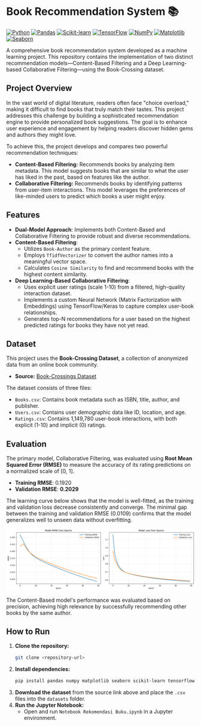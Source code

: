 # Book Recommendation System 📚

[![Python](https://img.shields.io/badge/Python-3.x-blue.svg)](https://www.python.org/)
[![Pandas](https://img.shields.io/badge/pandas-1.3.3-blue.svg)](https://pandas.pydata.org/)
[![Scikit-learn](https://img.shields.io/badge/scikit--learn-0.24.2-orange.svg)](https://scikit-learn.org/)
[![TensorFlow](https://img.shields.io/badge/TensorFlow-2.x-FF6F00.svg)](https://www.tensorflow.org/)
[![NumPy](https://img.shields.io/badge/NumPy-1.2x-blue.svg)](https://numpy.org/)
[![Matplotlib](https://img.shields.io/badge/Matplotlib-3.x-green.svg)](https://matplotlib.org/)
[![Seaborn](https://img.shields.io/badge/Seaborn-0.11.x-purple.svg)](https://seaborn.pydata.org/)

A comprehensive book recommendation system developed as a machine learning project. This repository contains the implementation of two distinct recommendation models—Content-Based Filtering and a Deep Learning-based Collaborative Filtering—using the Book-Crossing dataset.

## Project Overview

In the vast world of digital literature, readers often face "choice overload," making it difficult to find books that truly match their tastes. This project addresses this challenge by building a sophisticated recommendation engine to provide personalized book suggestions. The goal is to enhance user experience and engagement by helping readers discover hidden gems and authors they might love.

To achieve this, the project develops and compares two powerful recommendation techniques:

- **Content-Based Filtering:** Recommends books by analyzing item metadata. This model suggests books that are similar to what the user has liked in the past, based on features like the author.
- **Collaborative Filtering:** Recommends books by identifying patterns from user-item interactions. This model leverages the preferences of like-minded users to predict which books a user might enjoy.

## Features

- **Dual-Model Approach**: Implements both Content-Based and Collaborative Filtering to provide robust and diverse recommendations.
- **Content-Based Filtering**:
  - Utilizes `Book-Author` as the primary content feature.
  - Employs `TfidfVectorizer` to convert the author names into a meaningful vector space.
  - Calculates `Cosine Similarity` to find and recommend books with the highest content similarity.
- **Deep Learning-Based Collaborative Filtering**:
  - Uses explicit user ratings (scale 1-10) from a filtered, high-quality interaction dataset.
  - Implements a custom Neural Network (Matrix Factorization with Embeddings) using TensorFlow/Keras to capture complex user-book relationships.
  - Generates top-N recommendations for a user based on the highest predicted ratings for books they have not yet read.

## Dataset

This project uses the **Book-Crossing Dataset**, a collection of anonymized data from an online book community.

- **Source:** [Book-Crossings Dataset](http://www2.informatik.uni-freiburg.de/~cziegler/BX/)

The dataset consists of three files:

- `Books.csv`: Contains book metadata such as ISBN, title, author, and publisher.
- `Users.csv`: Contains user demographic data like ID, location, and age.
- `Ratings.csv`: Contains 1,149,780 user-book interactions, with both explicit (1-10) and implicit (0) ratings.

## Evaluation

The primary model, Collaborative Filtering, was evaluated using **Root Mean Squared Error (RMSE)** to measure the accuracy of its rating predictions on a normalized scale of [0, 1].

- **Training RMSE**: 0.1920
- **Validation RMSE**: **0.2029**

The learning curve below shows that the model is well-fitted, as the training and validation loss decrease consistently and converge. The minimal gap between the training and validation RMSE (0.0109) confirms that the model generalizes well to unseen data without overfitting.

![Model Learning Curve](./assets/output4.png)

The Content-Based model's performance was evaluated based on precision, achieving high relevance by successfully recommending other books by the same author.

## How to Run

1.  **Clone the repository:**
    ```bash
    git clone <repository-url>
    ```
2.  **Install dependencies:**
    ```bash
    pip install pandas numpy matplotlib seaborn scikit-learn tensorflow
    ```
3.  **Download the dataset** from the source link above and place the `.csv` files into the `datasets` folder.
4.  **Run the Jupyter Notebook:**
    - Open and run `Notebook Rekomendasi Buku.ipynb` in a Jupyter environment.
